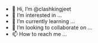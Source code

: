 - 👋 Hi, I’m @clashkingjeet
- 👀 I’m interested in ...
- 🌱 I’m currently learning ...
- 💞️ I’m looking to collaborate on ...
- 📫 How to reach me ...

<!---
clashkingjeet/clashkingjeet is a ✨ special ✨ repository because its `README.md` (this file) appears on your GitHub profile.
You can click the Preview link to take a look at your changes.
--->
